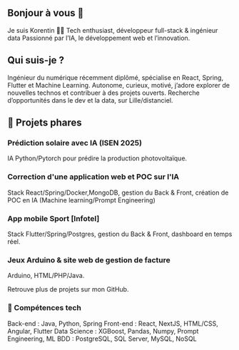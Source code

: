 ## Bonjour à vous 👋

Je suis  Korentin
👨‍💻 Tech enthusiast, développeur full-stack & ingénieur data
Passionné par l’IA, le développement web et l’innovation.

## Qui suis-je ?
Ingénieur du numérique récemment diplômé, spécialise en React, Spring, Flutter et Machine Learning. Autonome, curieux, motivé, j’adore explorer de nouvelles technos et contribuer à des projets ouverts.
Recherche d’opportunités dans le dev et la data, sur Lille/distanciel.

## 🚀 Projets phares
### Prédiction solaire avec IA (ISEN 2025)
IA Python/Pytorch pour prédire la production photovoltaïque.
### Correction d'une application web et POC sur l'IA
Stack React/Spring/Docker,MongoDB, gestion du Back & Front, création de POC en IA (Machine learning/Prompt Engineering)
### App mobile Sport [Infotel]
Stack Flutter/Spring/Postgres, gestion du Back & Front, dashboard en temps réel.

### Jeux Arduino & site web de gestion de facture
Arduino, HTML/PHP/Java.

Retrouve plus de projets sur mon GitHub.

### 🔧 Compétences tech
Back-end : Java, Python, Spring
Front-end : React, NextJS, HTML/CSS, Angular, Flutter
Data Science : XGBoost, Pandas, Numpy, Prompt Engineering, ML
BDD : PostgreSQL, SQL Server, MySQL, NoSQL
